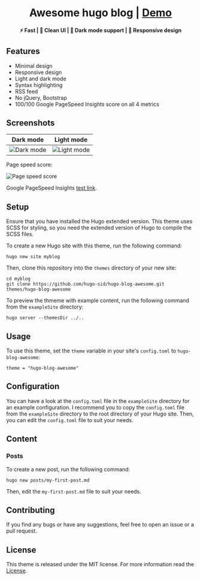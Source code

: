 <h1 align=center> Awesome hugo blog | <a href="https://hugo-blog-awesome.netlify.app/" target="_blank" rel="nofollow">Demo</a></h1>

<h4 align=center>⚡ Fast | 📰 Clean UI | 🌙 Dark mode support | 📱 Responsive design </h4>

## Features

- Minimal design
- Responsive design
- Light and dark mode
- Syntax highlighting
- RSS feed
- No jQuery, Bootstrap
- 100/100 Google PageSpeed Insights score on all 4 metrics

## Screenshots

| Dark mode | Light mode |
| --- | --- |
| ![Dark mode](https://raw.githubusercontent.com/hugo-sid/hugo-blog-awesome/master/images/tn.png) | ![Light mode](https://raw.githubusercontent.com/hugo-sid/hugo-blog-awesome/master/images/light.png) |

Page speed score:

![Page speed score](https://raw.githubusercontent.com/hugo-sid/hugo-blog-awesome/master/images/pagespeed.png)

Google PageSpeed Insights [test link](https://pagespeed.web.dev/report?url=https%3A%2F%2Fhugo-blog-awesome.netlify.app%2F).

## Setup

Ensure that you have installed the Hugo extended version. This theme uses SCSS for styling, so you need the extended version of Hugo to compile the SCSS files.

To create a new Hugo site with this theme, run the following command:

    hugo new site myblog

Then, clone this repository into the `themes` directory of your new site:

    cd myblog
    git clone https://github.com/hugo-sid/hugo-blog-awesome.git themes/hugo-blog-awesome

To preview the thmeme with example content, run the following command from the `exampleSite` directory:

    hugo server --themesDir ../..

## Usage

To use this theme, set the `theme` variable in your site's `config.toml` to `hugo-blog-awesome`:

    theme = "hugo-blog-awesome"

## Configuration

You can have a look at the `config.toml` file in the `exampleSite` directory for an example configuration.
I recommend you to copy the `config.toml` file from the `exampleSite` directory to the root directory of your Hugo site. Then, you can edit the `config.toml` file to suit your needs.

## Content

### Posts

To create a new post, run the following command:

    hugo new posts/my-first-post.md

Then, edit the `my-first-post.md` file to suit your needs.

## Contributing

If you find any bugs or have any suggestions, feel free to open an issue or a pull request.

## License

This theme is released under the MIT license. For more information read the [License](https://github.com/hugo-sid/hugo-blog-awesome/LICENSE.md).